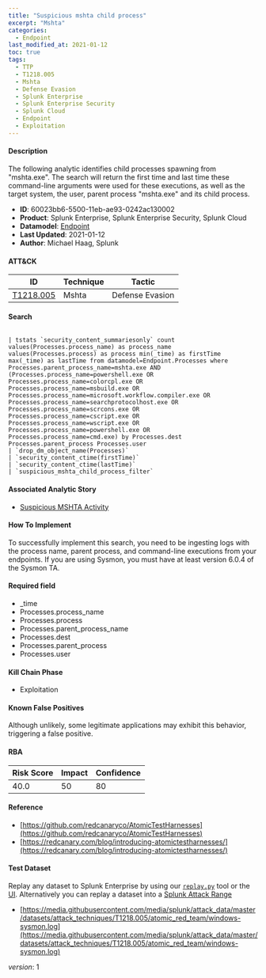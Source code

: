 ```yaml
---
title: "Suspicious mshta child process"
excerpt: "Mshta"
categories:
  - Endpoint
last_modified_at: 2021-01-12
toc: true
tags:
  - TTP
  - T1218.005
  - Mshta
  - Defense Evasion
  - Splunk Enterprise
  - Splunk Enterprise Security
  - Splunk Cloud
  - Endpoint
  - Exploitation
---
```




#### Description

The following analytic identifies child processes spawning from  &#34;mshta.exe&#34;. The search will return the first time and last time these command-line arguments were used for these executions, as well as the target system, the user, parent process &#34;mshta.exe&#34; and its child process.

- **ID**: 60023bb6-5500-11eb-ae93-0242ac130002
- **Product**: Splunk Enterprise, Splunk Enterprise Security, Splunk Cloud
- **Datamodel**: [Endpoint](https://docs.splunk.com/Documentation/CIM/latest/User/Endpoint)
- **Last Updated**: 2021-01-12
- **Author**: Michael Haag, Splunk


#### ATT&CK

| ID          | Technique   | Tactic       |
| ----------- | ----------- |--------------|
| [T1218.005](https://attack.mitre.org/techniques/T1218/005/) | Mshta | Defense Evasion |


#### Search

```

| tstats `security_content_summariesonly` count values(Processes.process_name) as process_name values(Processes.process) as process min(_time) as firstTime max(_time) as lastTime from datamodel=Endpoint.Processes where Processes.parent_process_name=mshta.exe AND (Processes.process_name=powershell.exe OR Processes.process_name=colorcpl.exe OR Processes.process_name=msbuild.exe OR Processes.process_name=microsoft.workflow.compiler.exe OR Processes.process_name=searchprotocolhost.exe OR Processes.process_name=scrcons.exe OR Processes.process_name=cscript.exe OR Processes.process_name=wscript.exe OR Processes.process_name=powershell.exe OR Processes.process_name=cmd.exe) by Processes.dest Processes.parent_process Processes.user 
| `drop_dm_object_name(Processes)` 
| `security_content_ctime(firstTime)` 
| `security_content_ctime(lastTime)` 
| `suspicious_mshta_child_process_filter`
```

#### Associated Analytic Story
* [Suspicious MSHTA Activity](/stories/suspicious_mshta_activity)


#### How To Implement
To successfully implement this search, you need to be ingesting logs with the process name, parent process, and command-line executions from your endpoints. If you are using Sysmon, you must have at least version 6.0.4 of the Sysmon TA.

#### Required field
* _time
* Processes.process_name
* Processes.process
* Processes.parent_process_name
* Processes.dest
* Processes.parent_process
* Processes.user


#### Kill Chain Phase
* Exploitation


#### Known False Positives
Although unlikely, some legitimate applications may exhibit this behavior, triggering a false positive.



#### RBA

| Risk Score  | Impact      | Confidence   |
| ----------- | ----------- |--------------|
| 40.0 | 50 | 80 |



#### Reference

* [https://github.com/redcanaryco/AtomicTestHarnesses](https://github.com/redcanaryco/AtomicTestHarnesses)
* [https://redcanary.com/blog/introducing-atomictestharnesses/](https://redcanary.com/blog/introducing-atomictestharnesses/)



#### Test Dataset
Replay any dataset to Splunk Enterprise by using our [`replay.py`](https://github.com/splunk/attack_data#using-replaypy) tool or the [UI](https://github.com/splunk/attack_data#using-ui).
Alternatively you can replay a dataset into a [Splunk Attack Range](https://github.com/splunk/attack_range#replay-dumps-into-attack-range-splunk-server)

* [https://media.githubusercontent.com/media/splunk/attack_data/master/datasets/attack_techniques/T1218.005/atomic_red_team/windows-sysmon.log](https://media.githubusercontent.com/media/splunk/attack_data/master/datasets/attack_techniques/T1218.005/atomic_red_team/windows-sysmon.log)


_version_: 1